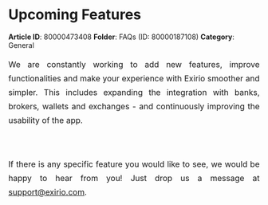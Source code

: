 # Upcoming Features

**Article ID**: 80000473408
**Folder**: FAQs (ID: 80000187108)
**Category**: General

<p style="font-size: 16px; margin-left: 0in; line-height: 21pt; text-align: justify;"><span dir="ltr" style="font-size: 16px;">We are constantly working to add new features, improve functionalities and make your experience with Exirio smoother and simpler. This includes expanding the integration with banks, brokers, wallets and exchanges - and continuously improving the usability of the app. </span></p><p style="font-size: 16px; margin-left: 0in; line-height: 21pt; text-align: justify;"><br></p><p style="font-size: 16px; margin-left: 0in; line-height: 21pt; text-align: justify;"><span dir="ltr" style="font-size: 16px;">If there is any specific feature you would like to see, we would be happy to hear from you! Just drop us a message at <a dir="ltr" href="mailto:contact@exio.com">support@exirio.com</a>.</span></p>